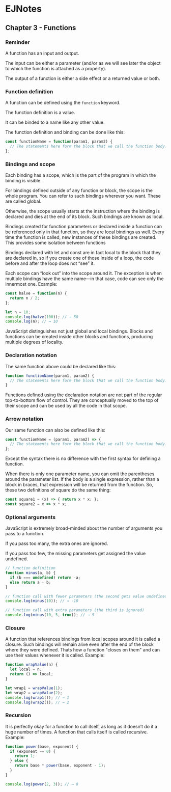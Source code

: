 # EJNotes

## Chapter 3 - Functions

### Reminder

A function has an input and output. 

The input can be either a parameter  (and/or as we will see later the object to which the function is attached as a property).

The output of a function is either a side effect or a returned value or both.

### Function definition

A function can be defined using the `function` keyword. 

The function definition is a value. 

It can be binded to a name like any other value.

The function definition and binding can be done like this: 

```javascript
const functionName = function(param1, param2) {
  // The statements here form the block that we call the function body.
};
```

### Bindings and scope

Each binding has a scope, which is the part of the program in which the binding is visible. 

For bindings defined outside of any function or block, the scope is the whole program. 
You can refer to such bindings wherever you want. These are called global.

Otherwise, the scope usually starts at the instruction where the binding is declared and dies at the end of its block. 
Such bindings are known as local. 

Bindings created for function parameters or declared inside a function can be referenced only in that function, 
so they are local bindings as well. Every time the function is called, new instances of these bindings are created. 
This provides some isolation between functions

Bindings declared with let and const are in fact local to the block that they are declared in, 
so if you create one of those inside of a loop, the code before and after the loop does not “see” it. 

Each scope can “look out” into the scope around it. 
The exception is when multiple bindings have the same name—in that case, code can see only the innermost one. Example:

```javascript
const halve = function(n) {
  return n / 2;
};

let n = 10;
console.log(halve(100)); // → 50
console.log(n); // → 10
```

JavaScript distinguishes not just global and local bindings. 
Blocks and functions can be created inside other blocks and functions, producing multiple degrees of locality.

### Declaration notation

The same function above could be declared like this:

```javascript
function functionName(param1, param2) {
  // The statements here form the block that we call the function body.
}
```

Functions defined using the declaration notation are not part of the regular top-to-bottom flow of control. 
They are conceptually moved to the top of their scope and can be used by all the code in that scope.

### Arrow notation

Our same function can also be defined like this:

```javascript
const functionName = (param1, param2) => {
  // The statements here form the block that we call the function body.
};
```

Except the syntax there is no difference with the first syntax for defining a function.

When there is only one parameter name, you can omit the parentheses around the parameter list. 
If the body is a single expression, rather than a block in braces, that expression will be returned from the function. 
So, these two definitions of square do the same thing:

```javascript
const square1 = (x) => { return x * x; };
const square2 = x => x * x;
```

### Optional arguments

JavaScript is extremely broad-minded about the number of arguments you pass to a function. 

If you pass too many, the extra ones are ignored. 

If you pass too few, the missing parameters get assigned the value undefined.

```javascript
// function definition
function minus(a, b) {
  if (b === undefined) return -a;
  else return a - b;
}

// function call with fewer parameters (the second gets value undefined)
console.log(minus(10)); // → -10

// function call with extra parameters (the third is ignored)
console.log(minus(10, 5, true)); // → 5
```

### Closure

A function that references bindings from local scopes around it is called a closure. 
Such bindings will remain alive even after the end of the block where they were defined.
Thats how a function "closes on them" and can use their values whenever it is called. Example:

```javascript
function wrapValue(n) {
  let local = n;
  return () => local;
}

let wrap1 = wrapValue(1);
let wrap2 = wrapValue(2);
console.log(wrap1()); // → 1
console.log(wrap2()); // → 2
```

### Recursion

It is perfectly okay for a function to call itself, as long as it doesn’t do it a huge number of times. 
A function that calls itself is called recursive. Example:

```javascript
function power(base, exponent) {
  if (exponent == 0) {
    return 1;
  } else {
    return base * power(base, exponent - 1);
  }
}

console.log(power(2, 3)); // → 8
```



